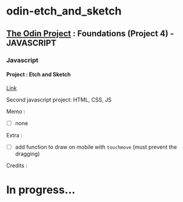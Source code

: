 # odin-etch_and_sketch

## <a href="https://www.theodinproject.com/">The Odin Project</a> : Foundations (Project 4) - JAVASCRIPT

### Javascript

#### Project : Etch and Sketch

<a href="https://lolikana.github.io/odin-etch_and_sketch/#" target="_blank">Link</a>

Second javascript project: HTML, CSS, JS

Memo :
- [ ] none

Extra :
- [ ] add function to draw on mobile with <code>touchmove</code> (must prevent the dragging)

Credits :



 # In progress...
